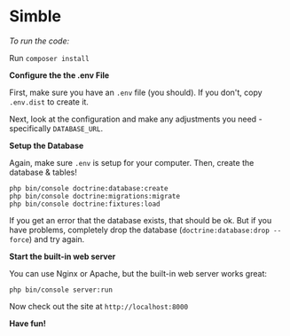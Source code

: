 # Simble


*To run the code:* 

Run `composer install`

**Configure the the .env File**

First, make sure you have an `.env` file (you should).
If you don't, copy `.env.dist` to create it.

Next, look at the configuration and make any adjustments you
need - specifically `DATABASE_URL`.

**Setup the Database**

Again, make sure `.env` is setup for your computer. Then, create
the database & tables!

```
php bin/console doctrine:database:create
php bin/console doctrine:migrations:migrate
php bin/console doctrine:fixtures:load
```

If you get an error that the database exists, that should
be ok. But if you have problems, completely drop the
database (`doctrine:database:drop --force`) and try again.

**Start the built-in web server**

You can use Nginx or Apache, but the built-in web server works
great:

```
php bin/console server:run
```

Now check out the site at `http://localhost:8000`

__Have fun!__
